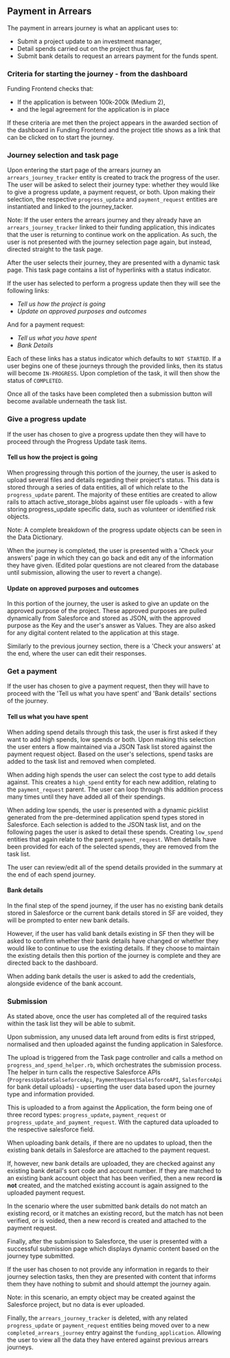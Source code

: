 ## Payment in Arrears

The payment in arrears journey is what an applicant uses to:

- Submit a project update to an investment manager, 
- Detail spends carried out on the project thus far, 
- Submit bank details to request an arrears payment for the funds spent.

### Criteria for starting the journey - from the dashboard

Funding Frontend checks that:

- If the application is between 100k-200k (Medium 2),
- and the legal agreement for the application is in place

If these criteria are met then the project appears in the awarded section of the dashboard in Funding Frontend
and the project title shows as a link that can be clicked on to start the journey.

### Journey selection and task page 

Upon entering the start page of the arrears journey an `arrears_journey_tracker` entity is created to track the progress of the user. The user will be asked to select their journey type: whether they would like to give a progress update, a payment request, or both. Upon making their selection, the respective `progress_update` and `payment_request` entities are instantiated and linked to the journey_tacker. 

Note: If the user enters the arrears journey and they already have an `arrears_journey_tracker` linked to their funding application, this indicates that the user is returning to continue work on the application. As such, the user is not presented with the journey selection page again, but instead, directed straight to the task page. 

After the user selects their journey, they are presented with a dynamic task page. This task page contains a list of hyperlinks with a status indicator. 

If the user has selected to perform a progress update then they will see the following links:

- *Tell us how the project is going*
- *Update on approved purposes and outcomes*

And for a payment request: 

- *Tell us what you have spent*
- *Bank Details*

Each of these links has a status indicator which defaults to `NOT STARTED`. If a user begins one of these journeys through the provided links, then its status will become `IN-PROGRESS`. Upon completion of the task, it will then show the status of `COMPLETED`. 

Once all of the tasks have been completed then a submission button will become available underneath the task list. 

### Give a progress update

If the user has chosen to give a progress update then they will have to proceed through the Progress Update task items. 

#### Tell us how the project is going

When progressing through this portion of the journey, the user is asked to upload several files and details regarding their project's status. This data is stored through a series of data entities, all of which relate to the  `progress_update` parent. The majority of these entities are created to allow rails to attach active_storage_blobs against user file uploads - with a few storing progress_update specific data, such as volunteer or identified risk objects. 

Note: A complete breakdown of the progress update objects can be seen in the Data Dictionary. 

When the journey is completed, the user is presented with a 'Check your answers' page in which they can go back and edit any of the information they have given. (Edited polar questions are not cleared from the database until submission, allowing the user to revert a change).

#### Update on approved purposes and outcomes

In this portion of the journey, the user is asked to give an update on the approved purpose of the project. These approved purposes are pulled dynamically from Salesforce and stored as JSON, with the approved purpose as the Key and the user's answer as Values. They are also asked for any digital content related to the application at this stage. 

Similarly to the previous journey section, there is a 'Check your answers' at the end, where the user can edit their responses.

### Get a payment 

If the user has chosen to give a payment request, then they will have to proceed with the 'Tell us what you have spent' and 'Bank details' sections of the journey. 

#### Tell us what you have spent

When adding spend details through this task, the user is first asked if they want to add high spends, low spends or both. Upon making this selection the user enters a flow maintained via a JSON Task list stored against the payment request object. Based on the user's selections, spend tasks are added to the task list and removed when completed.

When adding high spends the user can select the cost type to add details against. This creates a `high_spend` entity for each new addition, relating to the `payment_request` parent. The user can loop through this addition process many times until they have added all of their spendings. 

When adding low spends, the user is presented with a dynamic picklist generated from the pre-determined application spend types stored in Salesforce. Each selection is added to the JSON task list, and on the following pages the user is asked to detail these spends. Creating `low_spend` entities that again relate to the parent `payment_request`. When details have been provided for each of the selected spends, they are removed from the task list. 

The user can review/edit all of the spend details provided in the summary at the end of each spend journey. 

#### Bank details

In the final step of the spend journey, if the user has no existing bank details stored in Salesforce or the current bank details stored in SF are voided, they will be prompted to enter new bank details. 

However, if the user has valid bank details existing in SF then they will be asked to confirm whether their bank details have changed or whether they would like to continue to use the existing details. If they choose to maintain the existing details then this portion of the journey is complete and they are directed back to the dashboard. 

When adding bank details the user is asked to add the credentials, alongside evidence of the bank account.

### Submission

As stated above, once the user has completed all of the required tasks within the task list they will be able to submit. 

Upon submission, any unused data left around from edits is first stripped, normalised and then uploaded against the funding application in Salesforce. 

The upload is triggered from the Task page controller and calls a method on `progress_and_spend_helper.rb`, which orchestrates the submission process. The helper in turn calls the respective Salesforce APIs (`ProgressUpdateSalseforceApi`, `PaymentRequestSalesforceAPI`, `SalesforceApi` for bank detail uploads) - upserting the user data based upon the journey type and information provided. 

This is uploaded to a from against the Application, the form being one of three record types: `progress_update`, `payment_request` or `progress_update_and_payment_request`. With the captured data uploaded to the respective salesforce field. 

When uploading bank details, if there are no updates to upload, then the existing bank details in Salesforce are attached to the payment request. 

If, however, new bank details are uploaded, they are checked against any existing bank detail's sort code and account number. If they are matched to an existing bank account object that has been verified, then a new record **is not** created, and the matched existing account is again assigned to the uploaded payment request.

In the scenario where the user submitted bank details do not match an existing record, or it matches an existing record, but the match has not been verified, or is voided, then a new record is created and attached to the payment request. 

Finally, after the submission to Salesforce, the user is presented with a successful submission page which displays dynamic content based on the journey type submitted. 

If the user has chosen to not provide any information in regards to their journey selection tasks, then they are presented with content that informs them they have nothing to submit and should attempt the journey again. 

Note: in this scenario, an empty object may be created against the Salesforce project, but no data is ever uploaded. 

Finally, the `arrears_journey_tracker` is deleted, with any related `progress_update` or `payment_request` entities being moved over to a new `completed_arrears_journey` entry against the `funding_application`. Allowing the user to view all the data they have entered against previous arrears journeys. 
